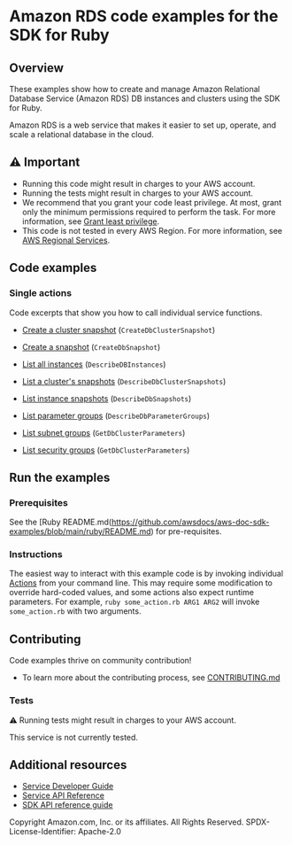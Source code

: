 # Amazon RDS code examples for the SDK for Ruby
## Overview
These examples show how to create and manage Amazon Relational Database Service (Amazon RDS) DB instances and clusters using the SDK for Ruby.

Amazon RDS is a web service that makes it easier to set up, operate, and scale a relational database in the cloud.

## ⚠️ Important
* Running this code might result in charges to your AWS account. 
* Running the tests might result in charges to your AWS account.
* We recommend that you grant your code least privilege. At most, grant only the minimum permissions required to perform the task. For more information, see [Grant least privilege](https://docs.aws.amazon.com/IAM/latest/UserGuide/best-practices.html#grant-least-privilege). 
* This code is not tested in every AWS Region. For more information, see [AWS Regional Services](https://aws.amazon.com/about-aws/global-infrastructure/regional-product-services).

## Code examples

### Single actions
Code excerpts that show you how to call individual service functions.

* [Create a cluster snapshot](./create_cluster_snapshot.rb) (`CreateDbClusterSnapshot`)

* [Create a snapshot](./create_snapshot.rb) (`CreateDbSnapshot`)

* [List all instances](./list_instances.rb) (`DescribeDBInstances`)

* [List a cluster's snapshots](./list_cluster_snapshots.rb) (`DescribeDbClusterSnapshots`)

* [List instance snapshots](./list_instance_snapshots.rb) (`DescribeDbSnapshots`)

* [List parameter groups](./list_parameter_groups.rb) (`DescribeDbParameterGroups`)

* [List subnet groups](./list_security_groups.rb) (`GetDbClusterParameters`)

* [List security groups](./list_subnet_groups.rb) (`GetDbClusterParameters`)






## Run the examples

### Prerequisites

See the [Ruby README.md(https://github.com/awsdocs/aws-doc-sdk-examples/blob/main/ruby/README.md) for pre-requisites.

### Instructions
The easiest way to interact with this example code is by invoking individual [Actions](#Actions) from your command line. This may require some modification to override hard-coded values, and some actions also expect runtime parameters. For example, `ruby some_action.rb ARG1 ARG2` will invoke `some_action.rb` with two arguments.

## Contributing
Code examples thrive on community contribution!
* To learn more about the contributing process, see [CONTRIBUTING.md](../../../CONTRIBUTING.md)

### Tests
⚠️ Running tests might result in charges to your AWS account.

This service is not currently tested.

## Additional resources
* [Service Developer Guide](https://docs.aws.amazon.com/sdk-for-ruby/v3/developer-guide/welcome.html)
* [Service API Reference](https://docs.aws.amazon.com/sdk-for-ruby/v3/api/)
* [SDK API reference guide](https://aws.amazon.com/developer/language/ruby/)

Copyright Amazon.com, Inc. or its affiliates. All Rights Reserved. SPDX-License-Identifier: Apache-2.0

